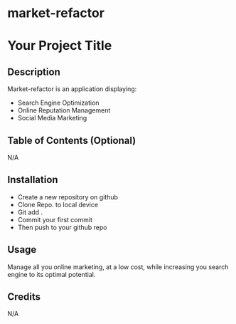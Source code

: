 # market-refactor

# Your Project Title

## Description 

Market-refactor is an application displaying:
* Search Engine Optimization
* Online Reputation Management
* Social Media Marketing

## Table of Contents (Optional)

N/A

## Installation

* Create a new repository on github
* Clone Repo. to local device 
* Git add .
* Commit your first commit
* Then push to your github repo


## Usage 

Manage all you online marketing, at a low cost, while increasing you search engine to its optimal potential.


## Credits

N/A
